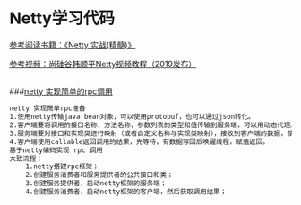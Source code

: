 # Netty学习代码
[参考阅读书籍：《Netty 实战(精髓)》](https://waylau.gitbooks.io/essential-netty-in-action/content/)

[参考视频：尚硅谷韩顺平Netty视频教程（2019发布）](https://www.bilibili.com/video/BV1DJ411m7NR)
##
###[netty 实现简单的rpc调用](https://www.cnblogs.com/yloved/p/12940619.html)
```markdown
netty 实现简单rpc准备
1.使用netty传输java bean对象，可以使用protobuf，也可以通过json转化。
2.客户端要将调用的接口名称，方法名称，参数列表的类型和值传输到服务端，可以用动态代理。
3.服务端要对接口和实现类进行映射（或者自定义名称与实现类映射），接收到客户端的数据，使用反射调用相关类的函数。
4.客户端使用callable返回调用的结果，先等待，有数据写回后唤醒线程，赋值返回。
基于netty编码实现 rpc 调用
大致流程：
    1.netty搭建rpc框架；
    2.创建服务消费者和服务提供者的公共接口和类；
    3.创建服务提供者，启动netty框架的服务端；
    4.创建服务消费者，启动netty框架的客户端，然后获取调用结果；    
```
